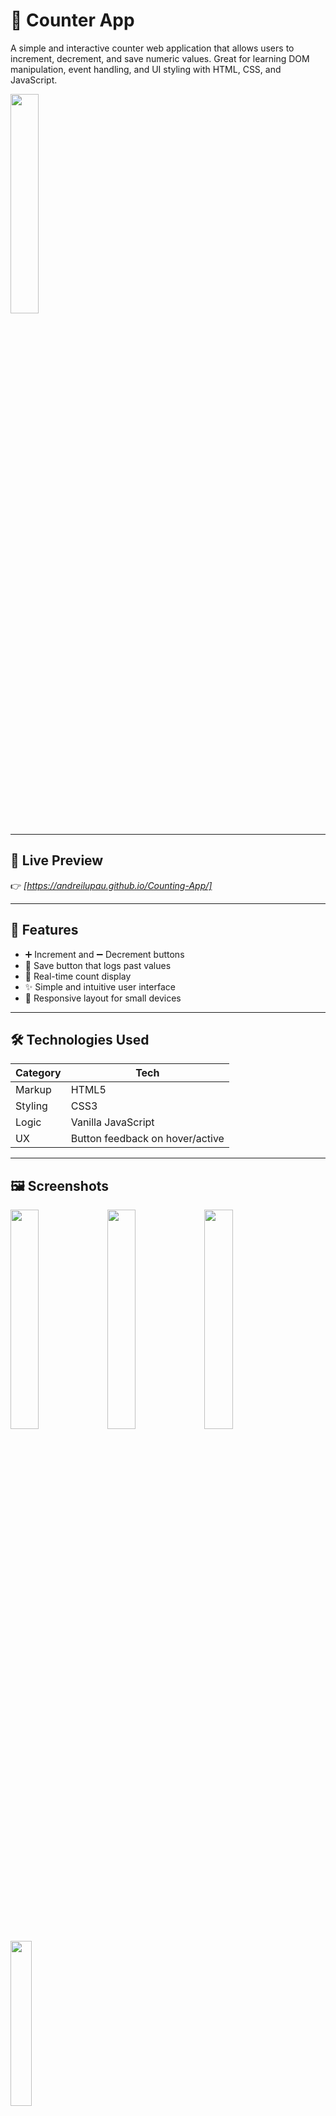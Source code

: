 # 🔢 Counter App

A simple and interactive counter web application that allows users to increment, decrement, and save numeric values. Great for learning DOM manipulation, event handling, and UI styling with HTML, CSS, and JavaScript.

<img src="https://github.com/user-attachments/assets/f6b9ad31-6c30-43ce-9d6a-0cae6abbfa78" style="width: 30%;">

---

## 🚀 Live Preview
👉 *[https://andreilupau.github.io/Counting-App/]*  

---

## 🚀 Features

- ➕ Increment and ➖ Decrement buttons
- 💾 Save button that logs past values
- 🧠 Real-time count display
- ✨ Simple and intuitive user interface
- 📱 Responsive layout for small devices

---

## 🛠️ Technologies Used

| Category     | Tech          |
|--------------|---------------|
| Markup       | HTML5         |
| Styling      | CSS3          |
| Logic        | Vanilla JavaScript |
| UX           | Button feedback on hover/active |

---

## 🖼️ Screenshots

<img src="[https://github.com/user-attachments/assets/491c4349-caa6-4fb9-9683-064ab04112d6](https://github.com/user-attachments/assets/edfd0cb5-9fa3-4c3d-88d0-bee3359502c1)" style="width: 30%;">

<img src="https://github.com/user-attachments/assets/02d957dd-17e8-47d7-ab09-7610d03720cb" style="width: 30%;">
<img src="https://github.com/user-attachments/assets/37f9e013-fcd8-4cb6-a495-2c748368a26b" style="width: 30%;">
<img src="https://github.com/user-attachments/assets/ad59da52-20ce-4c26-91ef-e2fd6929f305d" style="width: 26%;">

---
### Thank you for checking! :)
